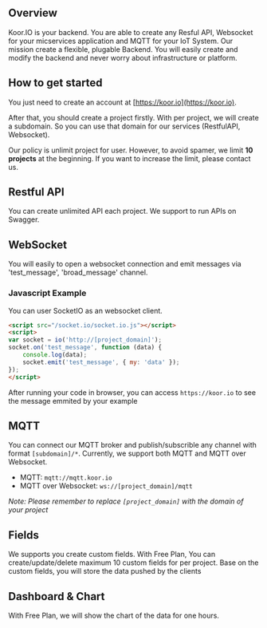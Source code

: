 ## Overview
Koor.IO is your backend. You are able to create any Resful API, Websocket for your micservices application and MQTT for your IoT System. Our mission create a flexible, plugable Backend. You will easily create and modify the backend and never worry about infrastructure or platform.

## How to get started
You just need to create an account at [https://koor.io](https://koor.io).

After that, you should create a project firstly. With per project, we will create a subdomain. So you can use that domain for our services (RestfulAPI, Websocket).

Our policy is unlimit project for user. However, to avoid spamer, we limit **10 projects** at the beginning. If you want to increase the limit, please contact us.

## Restful API
You can create unlimited API each project. We support to run APIs on Swagger.

## WebSocket
You will easily to open a websocket connection and emit messages via 'test_message', 'broad_message' channel. 

### Javascript Example
You can user SocketIO as an websocket client.
```html
<script src="/socket.io/socket.io.js"></script>
<script>
var socket = io('http://[project_domain]');
socket.on('test_message', function (data) {
    console.log(data);
    socket.emit('test_message', { my: 'data' });
});
</script>
```

After running your code in browser, you can access `https://koor.io` to see the message emmited by your example

## MQTT
You can connect our MQTT broker and publish/subscrible any channel with format `[subdomain]/*`. Currently, we support both MQTT and MQTT over Websocket.

- MQTT: `mqtt://mqtt.koor.io`
- MQTT over Websocket: `ws://[project_domain]/mqtt`

*Note: Please remember to replace `[project_domain]` with the domain of your project*

## Fields
We supports you create custom fields. With Free Plan, You can create/update/delete maximum 10 custom fields for per project. Base on the custom fields, you will store the data pushed by the clients

## Dashboard & Chart
With Free Plan, we will show the chart of the data for one hours.
